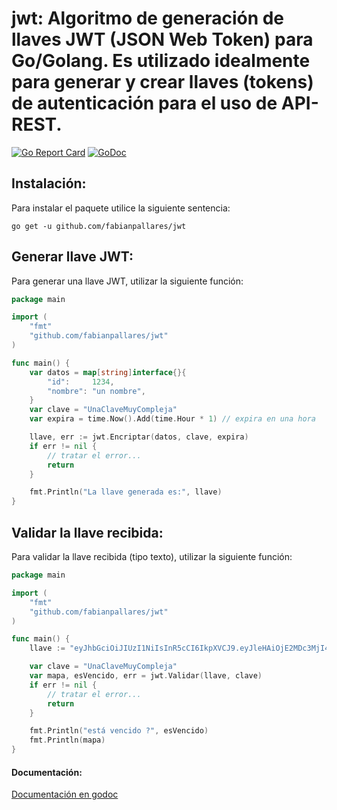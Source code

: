 # jwt: Algoritmo de generación de llaves JWT (JSON Web Token) para Go/Golang. Es utilizado idealmente para generar y crear llaves (tokens) de autenticación para el uso de API-REST. 

[![Go Report Card](https://goreportcard.com/badge/github.com/fabianpallares/jwt)](https://goreportcard.com/report/github.com/fabianpallares/jwt) [![GoDoc](https://godoc.org/github.com/fabianpallares/jwt?status.svg)](https://godoc.org/github.com/fabianpallares/jwt)

## Instalación:
Para instalar el paquete utilice la siguiente sentencia:
```
go get -u github.com/fabianpallares/jwt
```

## Generar llave JWT:
Para generar una llave JWT, utilizar la siguiente función:

```GO
package main

import (
    "fmt"
    "github.com/fabianpallares/jwt"
)

func main() {
    var datos = map[string]interface{}{
        "id":     1234,
        "nombre": "un nombre",
    }
    var clave = "UnaClaveMuyCompleja"
    var expira = time.Now().Add(time.Hour * 1) // expira en una hora

    llave, err := jwt.Encriptar(datos, clave, expira)
    if err != nil {
        // tratar el error...
        return
    }

    fmt.Println("La llave generada es:", llave)
}
```

## Validar la llave recibida:
Para validar la llave recibida (tipo texto), utilizar la siguiente función:

```GO
package main

import (
    "fmt"
    "github.com/fabianpallares/jwt"
)

func main() {
    llave := "eyJhbGciOiJIUzI1NiIsInR5cCI6IkpXVCJ9.eyJleHAiOjE2MDc3MjI4MzAsImlhdCI6MTYwNzcxOTIzMCwiaWQiOjEyMzQsIm5vbWJyZSI6InVuIG5vbWJyZSIsInV1aWQiOiI4MDJkNDIyMy02ZGI1LTQ1MTgtOTI3Yy1lMWMwZTBjYjljNDIifQ._9jAVfRZnVe67hVPrm6NWDfn98aI-TJs5Nv4bzUW0P0"

    var clave = "UnaClaveMuyCompleja"
    var mapa, esVencido, err = jwt.Validar(llave, clave)
    if err != nil {
        // tratar el error...
        return
    }

    fmt.Println("está vencido ?", esVencido)
    fmt.Println(mapa)
}
```
#### Documentación:
[Documentación en godoc](https://godoc.org/github.com/fabianpallares/jwt)